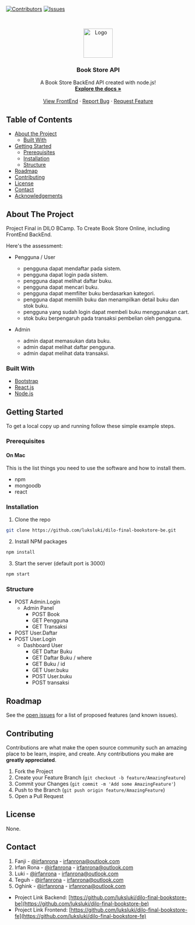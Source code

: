 [![Contributors][contributors-shield]][contributors-url]
[![Issues][issues-shield]][issues-url]



<!-- PROJECT LOGO -->
<br />
<p align="center">
  <a href="https://github.com/luksluki/dilo-final-bookstore-be">
    <img src="https://via.placeholder.com/80" alt="Logo" width="80" height="80">
  </a>

  <h3 align="center">Book Store API</h3>

  <p align="center">
    A Book Store BackEnd API created with node.js!
    <br />
    <a href="#"><strong>Explore the docs »</strong></a>
    <br />
    <br />
    <a href="https://github.com/luksluki/dilo-final-bookstore-fe">View FrontEnd</a>
    ·
    <a href="https://github.com/luksluki/dilo-final-bookstore-be/issues">Report Bug</a>
    ·
    <a href="https://github.com/luksluki/dilo-final-bookstore-be/issues">Request Feature</a>
  </p>
</p>



<!-- TABLE OF CONTENTS -->
## Table of Contents

* [About the Project](#about-the-project)
  * [Built With](#built-with)
* [Getting Started](#getting-started)
  * [Prerequisites](#prerequisites)
  * [Installation](#installation)
  * [Structure](#structure)
* [Roadmap](#roadmap)
* [Contributing](#contributing)
* [License](#license)
* [Contact](#contact)
* [Acknowledgements](#acknowledgements)



<!-- ABOUT THE PROJECT -->
## About The Project

Project Final in DILO BCamp.
To Create Book Store Online, including FrontEnd BackEnd.

Here's the assessment:
+ Pengguna / User
    - pengguna dapat mendaftar pada sistem.
    - pengguna dapat login pada sistem.
    - pengguna dapat melihat daftar buku.
    - pengguna dapat mencari buku.
    - pengguna dapat memfilter buku berdasarkan kategori.
    - pengguna dapat memilih buku dan menampilkan detail buku dan stok buku.
    - pengguna yang sudah login dapat membeli buku menggunakan cart.
    - stok buku berpengaruh pada transaksi pembelian oleh pengguna.

+ Admin
    - admin dapat memasukan data buku.
    - admin dapat melihat daftar pengguna.
    - admin dapat melihat data transaksi.

### Built With
* [Bootstrap](https://getbootstrap.com)
* [React.js](https://reactjs.org)
* [Node.js](https://nodejs.org)



<!-- GETTING STARTED -->
## Getting Started

To get a local copy up and running follow these simple example steps.

### Prerequisites
#### On Mac
This is the list things you need to use the software and how to install them.
* npm
* mongoodb
* react

### Installation

1. Clone the repo
```sh
git clone https://github.com/luksluki/dilo-final-bookstore-be.git
```
2. Install NPM packages
```sh
npm install
```
3. Start the server (default port is 3000)
```sh
npm start
```

### Structure
- POST Admin.Login
    - Admin Panel
        - POST Book
        - GET Pengguna
        - GET Transaksi
- POST User.Daftar
- POST User.Login
    - Dashboard User
        - GET Daftar Buku
        - GET Daftar Buku / where
        - GET Buku / id
        - GET User.buku
        - POST User.buku
        - POST transaksi

<!-- ROADMAP -->
## Roadmap

See the [open issues](https://github.com/luksluki/dilo-final-bookstore-be/issues) for a list of proposed features (and known issues).



<!-- CONTRIBUTING -->
## Contributing

Contributions are what make the open source community such an amazing place to be learn, inspire, and create. Any contributions you make are **greatly appreciated**.

1. Fork the Project
2. Create your Feature Branch (`git checkout -b feature/AmazingFeature`)
3. Commit your Changes (`git commit -m 'Add some AmazingFeature'`)
4. Push to the Branch (`git push origin feature/AmazingFeature`)
5. Open a Pull Request



<!-- LICENSE -->
## License

None.



<!-- CONTACT -->
## Contact

1. Fanji - [@irfanrona](https://t.me/irfanrona) - irfanrona@outlook.com
2. Irfan Rona - [@irfanrona](https://t.me/irfanrona) - irfanrona@outlook.com
3. Luki - [@irfanrona](https://t.me/irfanrona) - irfanrona@outlook.com
4. Teguh - [@irfanrona](https://t.me/irfanrona) - irfanrona@outlook.com
5. Oghink - [@irfanrona](https://t.me/irfanrona) - irfanrona@outlook.com

- Project Link Backend: [https://github.com/luksluki/dilo-final-bookstore-be](https://github.com/luksluki/dilo-final-bookstore-be)
- Project Link Frontend: [https://github.com/luksluki/dilo-final-bookstore-fe](https://github.com/luksluki/dilo-final-bookstore-fe)





<!-- MARKDOWN LINKS & IMAGES -->
[contributors-shield]: https://img.shields.io/badge/Contributors-5-green
[contributors-url]: https://github.com/luksluki/dilo-final-bookstore-fe/graphs/contributors
[issues-shield]: https://img.shields.io/badge/Issues-0%20Open-green
[issues-url]: https://github.com/luksluki/dilo-final-bookstore-fe/issues